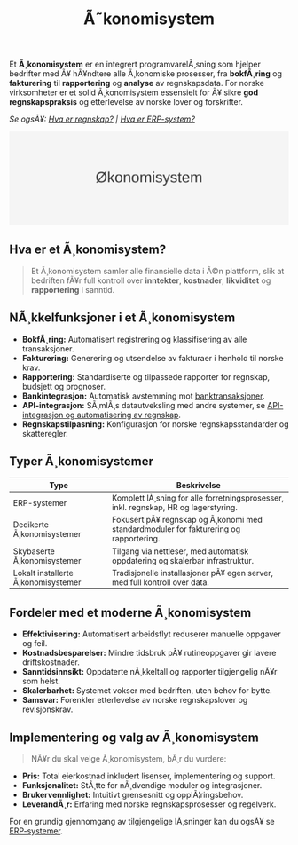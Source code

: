 ﻿---
title: "Ã˜konomisystem"
meta_title: "Ã˜konomisystem"
meta_description: 'Et **Ã¸konomisystem** er en integrert programvarelÃ¸sning som hjelper bedrifter med Ã¥ hÃ¥ndtere alle Ã¸konomiske prosesser, fra **bokfÃ¸ring** og **fakturering...'
slug: okonomisystem
type: blog
layout: pages/single
---

Et **Ã¸konomisystem** er en integrert programvarelÃ¸sning som hjelper bedrifter med Ã¥ hÃ¥ndtere alle Ã¸konomiske prosesser, fra **bokfÃ¸ring** og **fakturering** til **rapportering** og **analyse** av regnskapsdata. For norske virksomheter er et solid Ã¸konomisystem essensielt for Ã¥ sikre **god regnskapspraksis** og etterlevelse av norske lover og forskrifter.

*Se ogsÃ¥: [Hva er regnskap?](/blogs/regnskap/hva-er-regnskap "Hva er regnskap? En Dybdeanalyse for Norge") | [Hva er ERP-system?](/blogs/regnskap/hva-er-erp-system "Hva er ERP-system? Komplett Guide til Enterprise Resource Planning")*

![Ã˜konomisystem](okonomisystem-image.svg)

## Hva er et Ã¸konomisystem?

> Et Ã¸konomisystem samler alle finansielle data i Ã©n plattform, slik at bedriften fÃ¥r full kontroll over **inntekter**, **kostnader**, **likviditet** og **rapportering** i sanntid.

## NÃ¸kkelfunksjoner i et Ã¸konomisystem

- **BokfÃ¸ring:** Automatisert registrering og klassifisering av alle transaksjoner.
- **Fakturering:** Generering og utsendelse av fakturaer i henhold til norske krav.
- **Rapportering:** Standardiserte og tilpassede rapporter for regnskap, budsjett og prognoser.
- **Bankintegrasjon:** Automatisk avstemming mot [banktransaksjoner](/blogs/regnskap/hva-er-banktransaksjoner "Hva er Banktransaksjoner? Komplett Guide til Bankavstemminger").
- **API-integrasjon:** SÃ¸mlÃ¸s datautveksling med andre systemer, se [API-integrasjon og automatisering av regnskap](/blogs/regnskap/api-integrasjon-automatisering-regnskap "API-integrasjon og automatisering av regnskap").
- **Regnskapstilpasning:** Konfigurasjon for norske regnskapsstandarder og skatteregler.

## Typer Ã¸konomisystemer

| **Type**                           | **Beskrivelse**                                                                 |
|------------------------------------|---------------------------------------------------------------------------------|
| ERP-systemer                       | Komplett lÃ¸sning for alle forretningsprosesser, inkl. regnskap, HR og lagerstyring. |
| Dedikerte Ã¸konomisystemer          | Fokusert pÃ¥ regnskap og Ã¸konomi med standardmoduler for fakturering og rapportering. |
| Skybaserte Ã¸konomisystemer         | Tilgang via nettleser, med automatisk oppdatering og skalerbar infrastruktur.    |
| Lokalt installerte Ã¸konomisystemer | Tradisjonelle installasjoner pÃ¥ egen server, med full kontroll over data.        |

## Fordeler med et moderne Ã¸konomisystem

- **Effektivisering:** Automatisert arbeidsflyt reduserer manuelle oppgaver og feil.
- **Kostnadsbesparelser:** Mindre tidsbruk pÃ¥ rutineoppgaver gir lavere driftskostnader.
- **Sanntidsinnsikt:** Oppdaterte nÃ¸kkeltall og rapporter tilgjengelig nÃ¥r som helst.
- **Skalerbarhet:** Systemet vokser med bedriften, uten behov for bytte.
- **Samsvar:** Forenkler etterlevelse av norske regnskapslover og revisjonskrav.

## Implementering og valg av Ã¸konomisystem

> NÃ¥r du skal velge Ã¸konomisystem, bÃ¸r du vurdere:

- **Pris:** Total eierkostnad inkludert lisenser, implementering og support.
- **Funksjonalitet:** StÃ¸tte for nÃ¸dvendige moduler og integrasjoner.
- **Brukervennlighet:** Intuitivt grensesnitt og opplÃ¦ringsbehov.
- **LeverandÃ¸r:** Erfaring med norske regnskapsprosesser og regelverk.

For en grundig gjennomgang av tilgjengelige lÃ¸sninger kan du ogsÃ¥ se [ERP-systemer](/blogs/regnskap/hva-er-erp-system "Hva er ERP-system? Komplett Guide til Enterprise Resource Planning").
